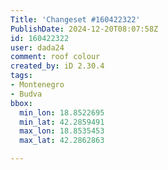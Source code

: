 ```yaml
---
Title: 'Changeset #160422322'
PublishDate: 2024-12-20T08:07:58Z
id: 160422322
user: dada24
comment: roof colour
created_by: iD 2.30.4
tags:
- Montenegro
- Budva
bbox:
  min_lon: 18.8522695
  min_lat: 42.2859491
  max_lon: 18.8535453
  max_lat: 42.2862863

---
```

